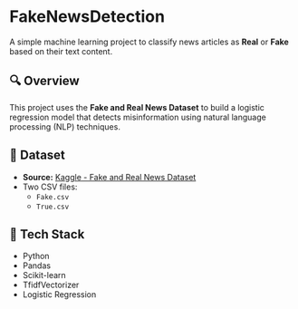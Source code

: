 # FakeNewsDetection

A simple machine learning project to classify news articles as **Real** or **Fake** based on their text content.

## 🔍 Overview

This project uses the **Fake and Real News Dataset** to build a logistic regression model that detects misinformation using natural language processing (NLP) techniques.

## 📁 Dataset

- **Source:** [Kaggle - Fake and Real News Dataset](https://www.kaggle.com/datasets/clmentbisaillon/fake-and-real-news-dataset)
- Two CSV files:
  - `Fake.csv`
  - `True.csv`

## 🧰 Tech Stack

- Python
- Pandas
- Scikit-learn
- TfidfVectorizer
- Logistic Regression

